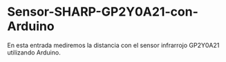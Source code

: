# Sensor-SHARP-GP2Y0A21-con-Arduino
En esta entrada mediremos la distancia con el sensor infrarrojo GP2Y0A21 utilizando Arduino.
